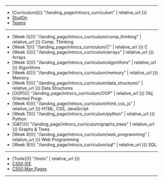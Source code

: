 ***

* [Curriculum]({{ "/landing_page/introcs_curriculum" | relative_url }})
* [StudOn](https://www.studon.fau.de/studon/goto.php?target=crs_2677128)
* [Teams](https://teams.microsoft.com/l/team/19%3a927d10574d0a47e1b523c54d0aec17c3%40thread.tacv2/conversations?groupId=9dcb9c5c-dd8f-4a92-bd93-ed7ae3519007&tenantId=b2efcef3-8496-40b8-9de8-f135982f3461)

***

* [Week 0]({{ "/landing_page/introcs_curriculum/comp_thinking" | relative_url }}) Comp. Thinking
* [Week 1]({{ "/landing_page/introcs_curriculum/C" | relative_url }}) C
* [Week 2]({{ "/landing_page/introcs_curriculum/arrays" | relative_url }}) Arrays
* [Week 3]({{ "/landing_page/introcs_curriculum/algorithms" | relative_url }}) Algorithms
* [Week 4]({{ "/landing_page/introcs_curriculum/memory" | relative_url }}) Memory
* [Week 5]({{ "/landing_page/introcs_curriculum/data_structures" | relative_url }}) Data Structures
* [OOP]({{ "/landing_page/introcs_curriculum/OOP" | relative_url }}) Obj. Oriented Progr.
* [Week 6]({{ "/landing_page/introcs_curriculum/html_css_js" | relative_url }}) HTML, CSS, JavaScript
* [Week 7]({{ "/landing_page/introcs_curriculum/python" | relative_url }}) Python
* [G&T]({{ "/landing_page/introcs_curriculum/graphs_trees" | relative_url }}) Graphs & Trees
* [Week 8]({{ "/landing_page/introcs_curriculum/web_programming" | relative_url }}) Web Programming
* [Week 9]({{ "/landing_page/introcs_curriculum/sql" | relative_url }}) SQL

***

* [Tools]({{ "/tools" | relative_url }})
* [CS50 IDE](https://ide.cs50.io/)
* [CS50 Man Pages](https://man.cs50.io/)

***
